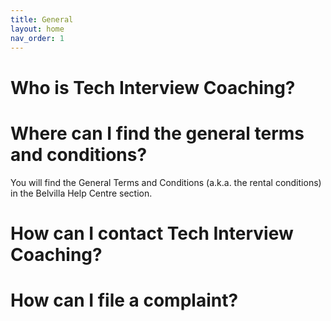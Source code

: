 ```yaml
---
title: General
layout: home
nav_order: 1
---
```


# Who is Tech Interview Coaching?

# Where can I find the general terms and conditions?

You will find the General Terms and Conditions (a.k.a. the rental conditions) in the Belvilla Help Centre section.

# How can I contact Tech Interview Coaching?

# How can I file a complaint?
